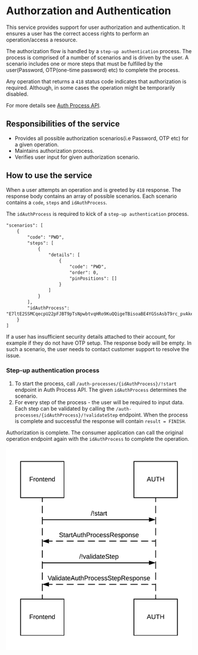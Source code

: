 
# Authorzation and Authentication
This service provides support for user authorization and authentication. It ensures a user has the correct access rights to perform an operation/access a resource.

The authorization flow is handled by a `step-up authentication` process. The process is comprised of a number of scenarios and is driven by the user. A scenario includes one or more steps that must be fulfilled by the user(Password, OTP(one-time password) etc) to complete the process.

Any operation that returns a `418` status code indicates that authorization is required. Although, in some cases the operation might be temporarily disabled.

For more details see [Auth Process API](https://doc.ffc.internal/book/mw-ib/mw-gen-auth-ib/auth-ib/latest/index.html#docs/summary/summary).

## Responsibilities of the service

- Provides all possible authorization scenarios(i.e Password, OTP etc) for a given operation.
- Maintains authorization process.
- Verifies user input for given authorization scenario.

## How to use the service
When a user attempts an operation and is greeted by `418` response. The response body contains an array of possible scenarios. Each scenario contains a `code`, `steps` and `idAuthProcess`.

The `idAuthProcess` is required to kick of a `step-up authentication` process.

```
"scenarios": [
    {
        "code": "PWD",
        "steps": [
            {
                "details": [
                    {
                        "code": "PWD",
                        "order": 0,
                        "pinPositions": []
                    }
                ]
            }
        ],
        "idAuthProcess": "E7ltE2SSMCqecpU22pFJBT9pTsNpwbtvqHRo9KuQQigeTBisoaBE4YGSsAsbT9rc_pvAkebe8GW87ydxlifgPw=="
    }
]
```

If a user has insufficient security details attached to their account, for example if they do not have OTP setup. The response body will be empty. In such a scenario, the user needs to contact customer support to resolve the issue.


### Step-up authentication process
1. To start the process, call `/auth-processes/{idAuthProcess}/!start` endpoint in Auth Process API. The given `idAuthProcess` determines the scenario.
2. For every step of the process - the user will be required to input data. Each step can be validated by calling the `/auth-processes/{idAuthProcess}/!validateStep` endpoint. When the process is complete and successful the response will contain `result = FINISH`.

Authorization is complete. The consumer application can call the original operation endpoint again with the `idAuthProcess` to complete the operation.

![authorization](flow_authorization_authentication.png)
